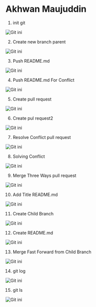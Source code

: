 # Akhwan Maujuddin

1. init git

<img src="/img/git init.png" alt="Git ini"/>

2. Create new branch parent

<img src="/img/Create new branch parent.png" alt="Git ini"/>

3. Push README.md

<img src="/img/Push README.md.png" alt="Git ini"/>

4. Push README.md For Conflict

<img src="/img/Push README.md.png" alt="Git ini"/>

5. Create pull request

<img src="/img/Create pull request.png" alt="Git ini"/>

6. Create pul request2

<img src="/img/Create pul request2.png" alt="Git ini"/>

7. Resolve Conflict pull request

<img src="/img/Resolve Conflict pull request.png" alt="Git ini"/>

8. Solving Conflict

<img src="/img/Solving Conflict.png" alt="Git ini"/>

9. Merge Three Ways pull request

<img src="/img/Merge Three Ways pull request.png" alt="Git ini"/>

10. Add Title README.md

<img src="/img/Add Title README.md.png" alt="Git ini"/>

11. Create Child Branch

<img src="/img/Create Child Branch.png" alt="Git ini"/>

12. Create README.md

<img src="/img/Create README.md.png" alt="Git ini"/>

13. Merge Fast Forward from Child Branch

<img src="/img/Merge Fast Forward from Child Branch.png" alt="Git ini"/>

14. git log

<img src="/img/git log.png" alt="Git ini"/>

15. git ls

<img src="/img/git ls.png" alt="Git ini"/>
